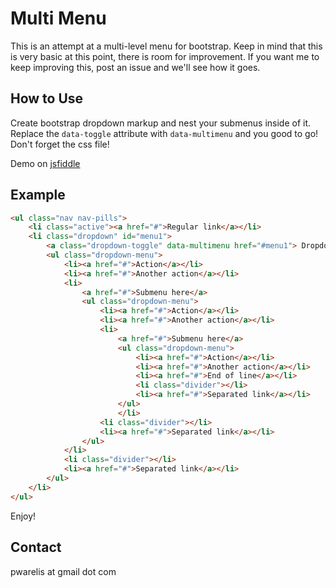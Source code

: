 Multi Menu
============

This is an attempt at a multi-level menu for bootstrap.
Keep in mind that this is very basic at this point, there is room for improvement.
If you want me to keep improving this, post an issue and we'll see how it goes.

How to Use
----------

Create bootstrap dropdown markup and nest your submenus inside of it. Replace the `data-toggle` attribute with `data-multimenu` and you good to go!
Don't forget the css file!

Demo on [jsfiddle](http://jsfiddle.net/pwarelis/BHSHs/ "Multi-Menu demo")

Example
----------

```html
<ul class="nav nav-pills">
	<li class="active"><a href="#">Regular link</a></li>
	<li class="dropdown" id="menu1">
		<a class="dropdown-toggle" data-multimenu href="#menu1"> Dropdown <b class="caret"></b></a>
		<ul class="dropdown-menu">
			<li><a href="#">Action</a></li>
			<li><a href="#">Another action</a></li>
			<li>
				<a href="#">Submenu here</a>
				<ul class="dropdown-menu">
					<li><a href="#">Action</a></li>
					<li><a href="#">Another action</a></li>
					<li>
						<a href="#">Submenu here</a>
						<ul class="dropdown-menu">
							<li><a href="#">Action</a></li>
							<li><a href="#">Another action</a></li>
							<li><a href="#">End of line</a></li>
							<li class="divider"></li>
							<li><a href="#">Separated link</a></li>
						</ul>
						</li>
					<li class="divider"></li>
					<li><a href="#">Separated link</a></li>
				</ul>
			</li>
			<li class="divider"></li>
			<li><a href="#">Separated link</a></li>
		</ul>
	</li>
</ul>
```

Enjoy!
 
Contact
-------

pwarelis at gmail dot com
